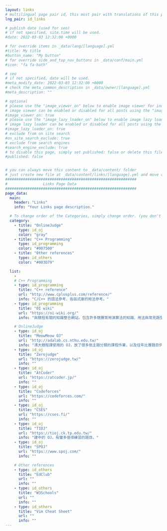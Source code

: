 ```yaml
---
layout: links
# multilingual page pair id, this must pair with translations of this page. (This name must be unique)
lng_pair: id_links

# publish date (used for seo)
# if not specified, site.time will be used.
#date: 2022-03-03 12:32:00 +0000

# for override items in _data/lang/[language].yml
#title: My title
#button_name: "My button"
# for override side_and_top_nav_buttons in _data/conf/main.yml
#icon: "fa fa-bath"

# seo
# if not specified, date will be used.
#meta_modify_date: 2022-03-03 12:32:00 +0000
# check the meta_common_description in _data/owner/[language].yml
#meta_description: ""

# optional
# please use the "image_viewer_on" below to enable image viewer for individual pages or posts (_posts/ or [language]/_posts folders).
# image viewer can be enabled or disabled for all posts using the "image_viewer_posts: true" setting in _data/conf/main.yml.
#image_viewer_on: true
# please use the "image_lazy_loader_on" below to enable image lazy loader for individual pages or posts (_posts/ or [language]/_posts folders).
# image lazy loader can be enabled or disabled for all posts using the "image_lazy_loader_posts: true" setting in _data/conf/main.yml.
#image_lazy_loader_on: true
# exclude from on site search
#on_site_search_exclude: true
# exclude from search engines
#search_engine_exclude: true
# to disable this page, simply set published: false or delete this file
#published: false


# you can always move this content to _data/content/ folder
# just create new file at _data/content/links/[language].yml and move content below.
###########################################################
#                Links Page Data
###########################################################
page_data:
  main:
    header: "Links"
    info: "Your Links page description."

  # To change order of the Categories, simply change order. (you don't need to change list order.)
  category:
    - title: "OnlineJudge"
      type: id_oj
      color: "gray"
    - title: "C++ Programming"
      type: id_programming
      color: "#007500"
    - title: "Other references"
      type: id_others
      color: "#003D79"

  list:
    -
    # C++ Programming
    - type: id_programming
      title: "C++ reference"
      url: "http://www.cplusplus.com/reference/"
      info: "C/C++ 的語法參考、各函式庫的用法參考。"
    - type: id_programming
      title: "OI wiki"
      url: "https://oi-wiki.org/"
      info: "與競程有關的知識整合網站，包含許多競賽常用演算法的知識、用法與常見題型。"

    # OnlineJudge
    - type: id_oj
      title: "MeowMeow OJ"
      url: "http://adalab.cs.nthu.edu.tw/"
      info: "清大競程課使用的 OJ，放了很多依主題分類的課程作業，以及往年比賽題目供練習。"
    - type: id_oj
      title: "Zerojudge"
      url: "https://zerojudge.tw/"
      info: ""
    - type: id_oj
      title: "AtCoder"
      url: "https://atcoder.jp/"
      info: ""
    - type: id_oj
      title: "Codeforces"
      url: "https://codeforces.com/"
      info: ""
    - type: id_oj
      title: "CSES"
      url: "https://cses.fi/"
      info: ""
    - type: id_oj
      title: "TIOJ"
      url: "https://tioj.ck.tp.edu.tw/"
      info: "建中的 OJ，有蠻多值得練習的題目。"
    - type: id_oj
      title: "SPOJ"
      url: "https://www.spoj.com/"
      info: ""

    # Other references
    - type: id_others
      title: "EdClub"
      url: ""
      info: ""
    - type: id_others
      title: "W3Schools"
      url: ""
      info: ""
    - type: id_others
      title: "Vim Cheat Sheet"
      url: ""
      info: ""
---
```

